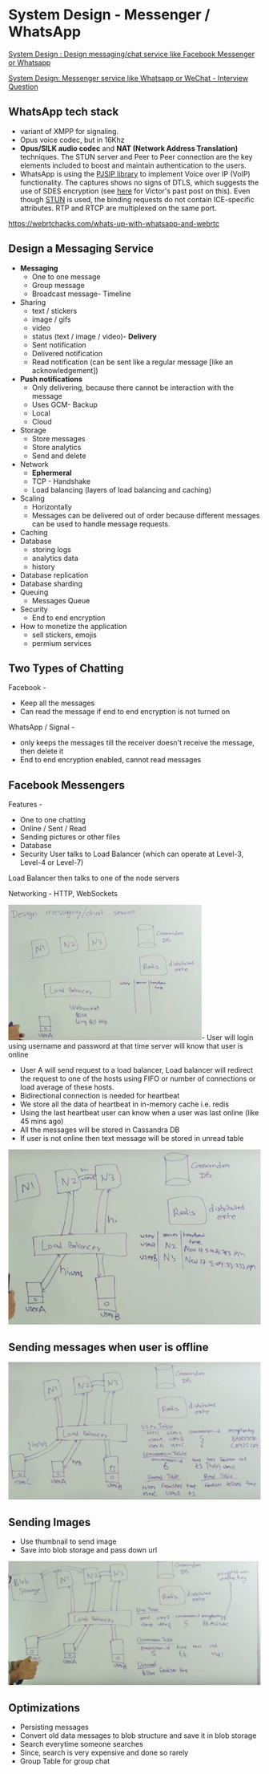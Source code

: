 # System Design - Messenger / WhatsApp

[System Design : Design messaging/chat service like Facebook Messenger or Whatsapp](https://www.youtube.com/watch?v=zKPNUMkwOJE)

[System Design: Messenger service like Whatsapp or WeChat - Interview Question](https://www.youtube.com/watch?v=5m0L0k8ZtEs)

## WhatsApp tech stack

- variant of XMPP for signaling.
- Opus voice codec, but in 16Khz
- **Opus/SILK audio codec** and **NAT (Network Address Translation)** techniques. The STUN server and Peer to Peer connection are the key elements included to boost and maintain authentication to the users.
- WhatsApp is using the [PJSIP library](http://www.pjsip.org/) to implement Voice over IP (VoIP) functionality. The captures shows no signs of DTLS, which suggests the use of SDES encryption (see [here](https://webrtchacks.com/webrtc-must-implement-dtls-srtp-but-must-not-implement-sdes/) for Victor's past post on this). Even though [STUN](https://webrtchacks.com/stun-helps-webrtc-traverse-nats/) is used, the binding requests do not contain ICE-specific attributes. RTP and RTCP are multiplexed on the same port.

<https://webrtchacks.com/whats-up-with-whatsapp-and-webrtc>

## Design a Messaging Service

- **Messaging**
  - One to one message
  - Group message
  - Broadcast message- Timeline
- Sharing
  - text / stickers
  - image / gifs
  - video
  - status (text / image / video)- **Delivery**
  - Sent notification
  - Delivered notification
  - Read notification (can be sent like a regular message [like an acknowledgement])
- **Push notifications**
  - Only delivering, because there cannot be interaction with the message
  - Uses GCM- Backup
  - Local
  - Cloud
- Storage
  - Store messages
  - Store analytics
  - Send and delete
- Network
  - **Ephermeral**
  - TCP - Handshake
  - Load balancing (layers of load balancing and caching)
- Scaling
  - Horizontally
  - Messages can be delivered out of order because different messages can be used to handle message requests.
- Caching
- Database
  - storing logs
  - analytics data
  - history
- Database replication
- Database sharding
- Queuing
  - Messages Queue
- Security
  - End to end encryption
- How to monetize the application
  - sell stickers, emojis
  - permium services

## Two Types of Chatting

Facebook -

- Keep all the messages
- Can read the message if end to end encryption is not turned on

WhatsApp / Signal -

- only keeps the messages till the receiver doesn't receive the message, then delete it
- End to end encryption enabled, cannot read messages

## Facebook Messengers

Features -

- One to one chatting
- Online / Sent / Read
- Sending pictures or other files
- Database
- Security
User talks to Load Balancer (which can operate at Level-3, Level-4 or Level-7)

Load Balancer then talks to one of the node servers

Networking - HTTP, WebSockets

![image](../../media/System-Design-Messenger-WhatsApp-image1.jpg)- User will login using username and password at that time server will know that user is online

- User A will send request to a load balancer, Load balancer will redirect the request to one of the hosts using FIFO or number of connections or load average of these hosts.
- Bidirectional connection is needed for heartbeat
- We store all the data of heartbeat in in-memory cache i.e. redis
- Using the last heartbeat user can know when a user was last online (like 45 mins ago)
- All the messages will be stored in Cassandra DB
- If user is not online then text message will be stored in unread table

![image](../../media/System-Design-Messenger-WhatsApp-image2.jpg)

## Sending messages when user is offline

![image](../../media/System-Design-Messenger-WhatsApp-image3.jpg)

## Sending Images

- Use thumbnail to send image
- Save into blob storage and pass down url

![image](../../media/System-Design-Messenger-WhatsApp-image4.jpg)

## Optimizations

- Persisting messages
- Convert old data messages to blob structure and save it in blob storage
- Search everytime someone searches
- Since, search is very expensive and done so rarely
- Group Table for group chat
